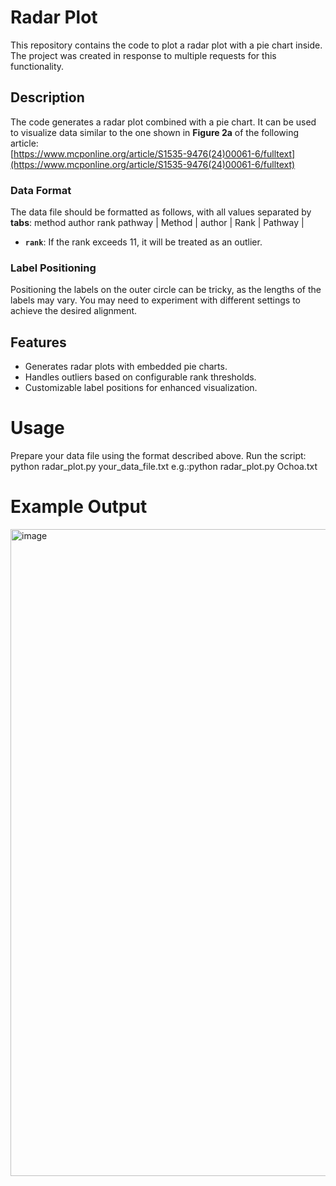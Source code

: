 # Radar Plot

This repository contains the code to plot a radar plot with a pie chart inside. The project was created in response to multiple requests for this functionality.

## Description

The code generates a radar plot combined with a pie chart. It can be used to visualize data similar to the one shown in **Figure 2a** of the following article:  
[https://www.mcponline.org/article/S1535-9476(24)00061-6/fulltext](https://www.mcponline.org/article/S1535-9476(24)00061-6/fulltext)

### Data Format

The data file should be formatted as follows, with all values separated by **tabs**:
method author rank pathway
| Method | author | Rank | Pathway |

- **`rank`**: If the rank exceeds 11, it will be treated as an outlier.

### Label Positioning

Positioning the labels on the outer circle can be tricky, as the lengths of the labels may vary. You may need to experiment with different settings to achieve the desired alignment.

## Features

- Generates radar plots with embedded pie charts.
- Handles outliers based on configurable rank thresholds.
- Customizable label positions for enhanced visualization.

# Usage
Prepare your data file using the format described above.
Run the script:
python radar_plot.py your_data_file.txt
e.g.:python radar_plot.py Ochoa.txt
# Example Output
<img width="1035" alt="image" src="https://github.com/user-attachments/assets/99d6d47d-2043-4c80-83a1-8c9a24299aeb" />

